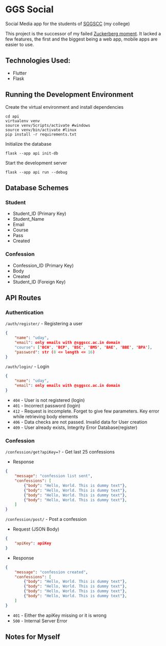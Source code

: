 # GGS Social

Social Media app for the students of [SGGSCC](https://www.sggscc.ac.in/) (my college)

This project is the successor of my failed [Zuckerberg moment](https://github.com/usyntest/CollegeApp). It lacked a few features, the first and the biggest being a web app, mobile apps are easier to use.

## Technologies Used:

- Flutter
- Flask

## Running the Development Environment

Create the virtual environment and install dependencies

```
cd api
virtualenv venv
source venv/Scripts/activate #windows
source venv/bin/activate #linux
pip install -r requirements.txt
```

Initialize the database

```
flask --app api init-db
```

Start the development server

```
flask --app api run --debug
```

## Database Schemes

### Student

- Student_ID (Primary Key)
- Student_Name
- Email
- Course
- Pass
- Created

### Confession

- Confession_ID (Primary Key)
- Body
- Created
- Student_ID (Foreign Key)

## API Routes

### Authentication

`/auth/register/` - Registering a user

```json
{
    "name": "uday",
    "email": only emails with @sggscc.ac.in domain
    "course": ['BCH', 'BCP', 'BSC', 'BMS', 'BAE', 'BBE', 'BPA'],
    "password": str (8 <= length <= 16)
}
```

`/auth/login/` - Login

```json
{
    "name": "uday",
    "email": only emails with @sggscc.ac.in domain
}
```

- `404` - User is not registered (login)
- `401` - Incorrect password (login)
- `412` - Request is incomplete. Forget to give few parameters. Key error while retrieving body elements
- `406` - Data checks are not passed. Invalid data for User creation
- `409` - User already exists, Integrity Error Database(register)

### Confession

`/confession/get?apiKey=?` - Get last 25 confessions  
- Response
```json
{
    "message": "confession list sent",
    "confessions": [
        {"body": "Hello, World. This is dummy text"},
        {"body": "Hello, World. This is dummy text"},
        {"body": "Hello, World. This is dummy text"},
        {"body": "Hello, World. This is dummy text"},
    ]
}
```
`/confession/post/` - Post a confession
- Request (JSON Body)
```json
{
    "apiKey": apiKey
}
```

- Response 
```json
{
    "message": "confession created",
    "confessions": [
        {"body": "Hello, World. This is dummy text"},
        {"body": "Hello, World. This is dummy text"},
        {"body": "Hello, World. This is dummy text"},
        {"body": "Hello, World. This is dummy text"},
    ]
}
```
- `401` - Either the apiKey missing or it is wrong
- `500` - Internal Server Error

## Notes for Myself

